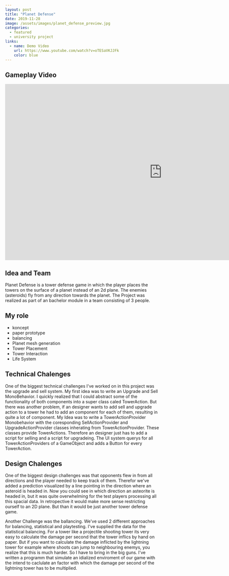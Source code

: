 ```yaml
---
layout: post
title: "Planet Defense"
date: 2019-11-28
image: /assets/images/planet_defense_preview.jpg
categories:
  - featured
  - university project
links:
  - name: Demo Video
    url: https://www.youtube.com/watch?v=oTESaVKJJFk
    color: blue
---
```


## Gameplay Video

<iframe width="1024" height="576" src="https://www.youtube.com/embed/oTESaVKJJFk" frameborder="0" allow="accelerometer; autoplay; encrypted-media; gyroscope; picture-in-picture" allowfullscreen></iframe>

## Idea and Team

<!--excerpt.start-->

Planet Defense is a tower defense game in which the player places the towers on the surface of a planet instead of an 2d plane. The enemies (asteroids) fly from any direction towards the planet. The Project was realized as part of an bachelor module in a team consisting of 3 people.

## My role

 * koncept
 * paper prototype
 * balancing
 * Planet mesh generation
 * Tower Placement
 * Tower Interaction
 * Life System

<!--excerpt.end-->

## Technical Chalenges

One of the biggest technical challenges I've worked on in this project was the upgrade and sell system. My first idea was to write an Upgrade and Sell MonoBehavior. I quickly realized that I could abstract some of the functionality of both components into a super class caled TowerAction. But there was another problem, if an designer wants to add sell and upgrade action to a tower he had to add an component for each of them, resulting in quite a lot of component. My Idea was to write a TowerActionProvider Monobehavior with the coresponding SellActionProvider and UpgradeActionProvider classes inherating from TowerActionProvider. These classes provide TowerActions. Therefore an designer just has to add a script for selling and a script for upgradeing. The UI system querys for all TowerActionProviders of a GameObject and adds a Button for every TowerAction.

## Design Chalenges

One of the biggest design challenges was that opponents flew in from all directions and the player needed to keep track of them. Therefor we've added a prediction visualized by a line pointing in the direction where an asteroid is headed in. Now you could see in which direction an asteorite is headed in, but it was quite overwhelming for the test players processing all this spacial data. In retropective it would make more sense restricting ourself to an 2D plane. But than it would be just another tower defense game.

Another Challenge was the ballancing. We've used 2 different approaches for balancing, statistical and playtesting. I've supplied the data for the statistical balancing. For a tower like a projectile shooting tower its very easy to calculate the damage per second that the tower inflics by hand on paper. But if you want to calculate the damage inflicted by the lightning tower for example where shoots can jump to neighbouring enemys, you realize that this is much harder. So I have to bring in the big guns. I've written a programm that simulate an idialized enviroment of our game with the intend to caclulate an factor with which the damage per second of the lightning tower has to be multiplied.  